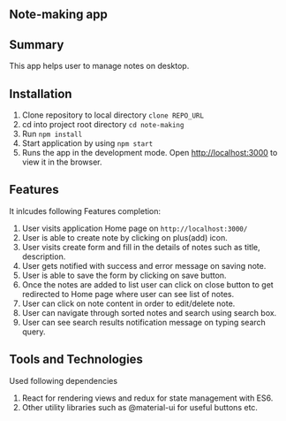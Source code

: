 

## Note-making app

## Summary

This app helps user to manage notes on desktop.

## Installation

1. Clone repository to local directory `clone REPO_URL` 
2. cd into project root directory `cd note-making` 
3. Run `npm install` 
4. Start application by using `npm start` 
5. Runs the app in the development mode. Open [http://localhost:3000](http://localhost:3000) to view it in the browser.

## Features

It inlcudes following Features completion:

1. User visits application Home page on `http://localhost:3000/` 
2. User is able to create note by clicking on plus(add) icon.
3. User visits create form and fill in the details of notes such as title, description.
4. User gets notified with success and error message on saving note.
5. User is able to save the form by clicking on save button.
6. Once the notes are added to list user can click on close button to get redirected to Home page where user can see list of notes.
7. User can click on note content in order to edit/delete note.
8. User can navigate through sorted notes and search using search box.
9. User can see search results notification message on typing search query.

## Tools and Technologies

Used following dependencies

1. React for rendering views and redux for state management with ES6.
2. Other utility libraries such as @material-ui for useful buttons etc.

